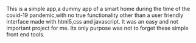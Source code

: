 This is a simple app,a dummy app of a smart home during the time of the covid-19 pandemic,with no true functionality other than a user friendly interface made with html5,css and javascript. It was an easy and not important project for me. Its only purpose was not to forget these simple front end tools.
